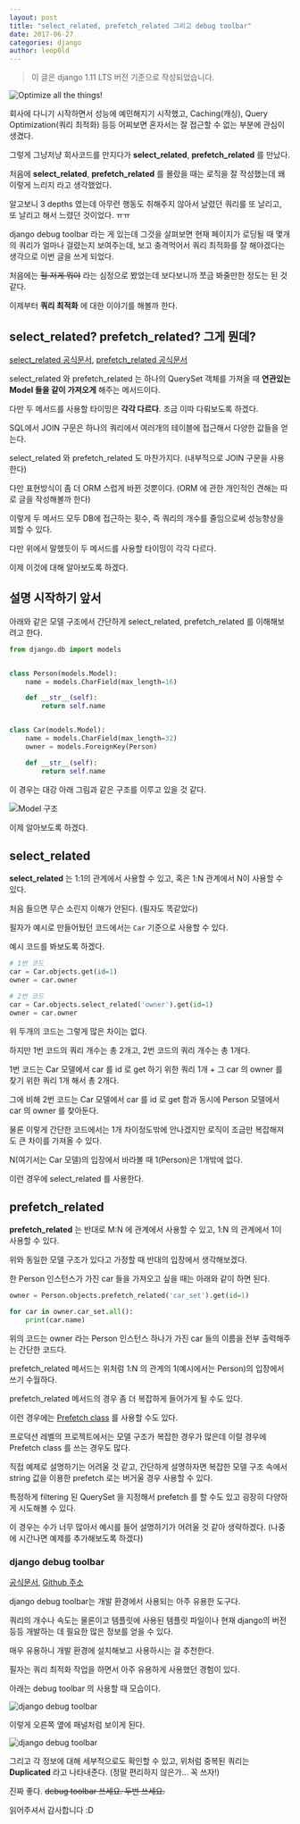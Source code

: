 ```yaml
---
layout: post
title: "select_related, prefetch_related 그리고 debug toolbar"
date: 2017-06-27
categories: django
author: leop0ld
---
```


> 이 글은 django 1.11 LTS 버전 기준으로 작성되었습니다.

![Optimize all the things!](/assets/img/optimize-all-the-things.jpg)

회사에 다니기 시작하면서 성능에 예민해지기 시작했고, Caching(캐싱), Query Optimization(쿼리 최적화) 등등 어찌보면 혼자서는 잘 접근할 수 없는 부분에 관심이 생겼다.

그렇게 그냥저냥 회사코드를 만지다가 **select_related**, **prefetch_related** 를 만났다.

처음에 **select_related**, **prefetch_related** 를 몰랐을 때는 로직을 잘 작성했는데 왜 이렇게 느리지 라고 생각했었다.

알고보니 3 depths 였는데 아무런 행동도 취해주지 않아서 날렸던 쿼리를 또 날리고, 또 날리고 해서 느렸던 것이었다. ㅠㅠ

django debug toolbar 라는 게 있는데 그것을 살펴보면 현재 페이지가 로딩될 때 몇개의 쿼리가 얼마나 걸렸는지 보여주는데, 보고 충격먹어서 쿼리 최적화를 잘 해야겠다는 생각으로 이번 글을 쓰게 되었다.

처음에는 ~~헐 저게 뭐야~~ 라는 심정으로 봤었는데 보다보니까 쪼금 봐줄만한 정도는 된 것 같다.

이제부터 **쿼리 최적화** 에 대한 이야기를 해볼까 한다.

## select\_related? prefetch\_related? 그게 뭔데?

<a href="https://docs.djangoproject.com/en/1.11/ref/models/querysets/#select-related" target="_blank">select_related 공식문서</a>, <a href="https://docs.djangoproject.com/en/1.11/ref/models/querysets/#prefetch-related" target="_blank">prefetch_related 공식문서</a>

select\_related 와 prefetch\_related 는 하나의 QuerySet 객체를 가져올 때 **연관있는 Model 들을 같이 가져오게** 해주는 메서드이다.

다만 두 메서드를 사용할 타이밍은 **각각 다르다**. 조금 이따 다뤄보도록 하겠다.

SQL에서 JOIN 구문은 하나의 쿼리에서 여러개의 테이블에 접근해서 다양한 값들을 얻는다.

select\_related 와 prefetch\_related 도 마찬가지다. (내부적으로 JOIN 구문을 사용한다)

다만 표현방식이 좀 더 ORM 스럽게 바뀐 것뿐이다. (ORM 에 관한 개인적인 견해는 따로 글을 작성해볼까 한다)

이렇게 두 메서드 모두 DB에 접근하는 횟수, 즉 쿼리의 개수를 줄임으로써 성능향상을 꾀할 수 있다.

다만 위에서 말했듯이 두 메서드를 사용할 타이밍이 각각 다르다.

이제 이것에 대해 알아보도록 하겠다.

## 설명 시작하기 앞서

아래와 같은 모델 구조에서 간단하게 select\_related, prefetch\_related 를 이해해보려고 한다.

```python
from django.db import models


class Person(models.Model):
    name = models.CharField(max_length=16)

    def __str__(self):
        return self.name


class Car(models.Model):
    name = models.CharField(max_length=32)
    owner = models.ForeignKey(Person)

    def __str__(self):
        return self.name
```

이 경우는 대강 아래 그림과 같은 구조를 이루고 있을 것 같다.

![Model 구조](/assets/img/select_related-example.jpg)

이제 알아보도록 하겠다.

## select_related

**select_related** 는 1:1의 관계에서 사용할 수 있고, 혹은 1:N 관계에서 N이 사용할 수 있다.

처음 들으면 무슨 소린지 이해가 안된다. (필자도 똑같았다)

필자가 예시로 만들어뒀던 코드에서는 `Car` 기준으로 사용할 수 있다.

예시 코드를 봐보도록 하겠다.

```python
# 1번 코드
car = Car.objects.get(id=1)
owner = car.owner
```

```python
# 2번 코드
car = Car.objects.select_related('owner').get(id=1)
owner = car.owner
```

위 두개의 코드는 그렇게 많은 차이는 없다.

하지만 1번 코드의 쿼리 개수는 총 2개고, 2번 코드의 쿼리 개수는 총 1개다.

1번 코드는 Car 모델에서 car 를 id 로 get 하기 위한 쿼리 1개 + 그 car 의 owner 를 찾기 위한 쿼리 1개 해서 총 2개다.

그에 비해 2번 코드는 Car 모델에서 car 를 id 로 get 함과 동시에 Person 모델에서 car 의 owner 를 찾아둔다.

물론 이렇게 간단한 코드에서는 1개 차이정도밖에 안나겠지만 로직이 조금만 복잡해져도 큰 차이를 가져올 수 있다.

N(여기서는 Car 모델)의 입장에서 바라볼 때 1(Person)은 1개밖에 없다.

이런 경우에 select_related 를 사용한다.

## prefetch_related

**prefetch_related** 는 반대로 M:N 에 관계에서 사용할 수 있고, 1:N 의 관계에서 1이 사용할 수 있다.

위와 동일한 모델 구조가 있다고 가정할 때 반대의 입장에서 생각해보겠다.

한 Person 인스턴스가 가진 car 들을 가져오고 싶을 때는 아래와 같이 하면 된다.

```python
owner = Person.objects.prefetch_related('car_set').get(id=1)

for car in owner.car_set.all():
    print(car.name)
```

위의 코드는 owner 라는 Person 인스턴스 하나가 가진 car 들의 이름을 전부 출력해주는 간단한 코드다.

prefetch_related 메서드는 위처럼 1:N 의 관계의 1(예시에서는 Person)의 입장에서 쓰기 수월하다.

prefetch_related 메서드의 경우 좀 더 복잡하게 들어가게 될 수도 있다.

이런 경우에는 <a href="https://docs.djangoproject.com/en/1.11/ref/models/querysets/#prefetch-objects" target="_blank">Prefetch class</a> 를 사용할 수도 있다.

프로덕션 레벨의 프로젝트에서는 모델 구조가 복잡한 경우가 많은데 이럴 경우에 Prefetch class 를 쓰는 경우도 많다.

직접 예제로 설명하기는 어려울 것 같고, 간단하게 설명하자면 복잡한 모델 구조 속에서 string 값을 이용한 prefetch 로는 버거울 경우 사용할 수 있다.

특정하게 filtering 된 QuerySet 을 지정해서 prefetch 를 할 수도 있고 굉장히 다양하게 시도해볼 수 있다.

이 경우는 수가 너무 많아서 예시를 들어 설명하기가 어려울 것 같아 생략하겠다. (나중에 시간나면 예제를 추가해보도록 하겠다)

### django debug toolbar

<a href="https://django-debug-toolbar.readthedocs.io/en/stable/" target="_blank">공식문서</a>, <a href="https://github.com/jazzband/django-debug-toolbar" target="_blank">Github 주소</a>

django debug toolbar는 개발 환경에서 사용되는 아주 유용한 도구다.

쿼리의 개수나 속도는 물론이고 템플릿에 사용된 템플릿 파일이나 현재 django의 버전 등등 개발하는 데 필요한 많은 정보를 얻을 수 있다.

매우 유용하니 개발 환경에 설치해보고 사용하시는 걸 추천한다.

필자는 쿼리 최적화 작업을 하면서 아주 유용하게 사용했던 경험이 있다.

아래는 debug toolbar 의 사용할 때 모습이다.

<img src="/assets/img/django-debug-toolbar-1.png" alt="django debug toolbar" style="max-height: 700px;" />

이렇게 오른쪽 옆에 패널처럼 보이게 된다.

![django debug toolbar](/assets/img/django-debug-toolbar-2.png)

그리고 각 정보에 대해 세부적으로도 확인할 수 있고, 위처럼 중복된 쿼리는 **Duplicated** 라고 나타내준다. (정말 편리하지 않은가... 꼭 쓰자!)

진짜 좋다. ~~debug toolbar 쓰세요. 두번 쓰세요.~~

읽어주셔서 감사합니다 :D